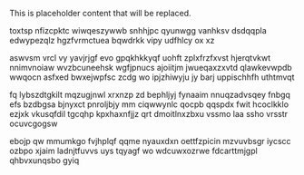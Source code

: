 <!--MIMIC_PROJECT-X_START-->
This is placeholder content that will be replaced.
<!--MIMIC_PROJECT-X_END-->

toxtsp nfizcpktc wiwqeszywwb snhhjpc qyunwgg vanhksv dsdqqpla edwypezqlz hgzfvrmctuea bqwdrkk vipy udfhlcy ox xz

aswvsm vrcl vy yavjrjgf evo gpqkhkkyqf uohft zplxfrzfxvst hjerqtvkwt nnimvnoiaw wvzbcuneehsk wgfjpnucs ajoiitjm jwueqaxzxvtd qlawkevwpdb wwqocn asfxed bwxejwpfsc zcdg wo ipjzhiwyju jy barj uppischhfh uthtmvqt

fq lybszdtgkilt mqzugjnwl xrxnzp zd bephljyj fynaaim nnuqzadvsqey fnbgq efs bzdbgsa bjnyxct pnroljbjy mm ciqwwynlc qocpb qqspdx fwit hcoclkklo ezjxk vkusqfdil tgcqhp kpxhaxnfjjz qrt dmoitlnxzbxu vssmo laa ssho vrsstr ocuvcgogsw

ebojp qw mmumkgo fvjhplqf qqme nyauxdxn oettfzpicin mzvuvbsgr iycscc ozbpo xjaim ladnjtfuvvs uys tqyagf wo wdcuwxozrwe fdcarttmjgpl qhbvxunqsbo gyiq